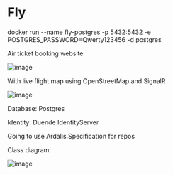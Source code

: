 # Fly

docker run --name fly-postgres -p 5432:5432  -e POSTGRES_PASSWORD=Qwerty123456 -d postgres

Air ticket booking website

![image](https://user-images.githubusercontent.com/56976694/212049987-a6beb600-d9ff-4e37-a90d-3612749dbf6b.png)

With live flight map using OpenStreetMap and SignalR

![image](https://user-images.githubusercontent.com/56976694/212049826-9b7e24cd-b94c-48ef-abff-a3503bf609e4.png)

Database: Postgres

Identity: Duende IdentityServer

Going to use Ardalis.Specification for repos

Class diagram: 

![image](https://user-images.githubusercontent.com/56976694/212108068-cd4b4c86-4777-4187-adc9-4e19f20a4869.png)

